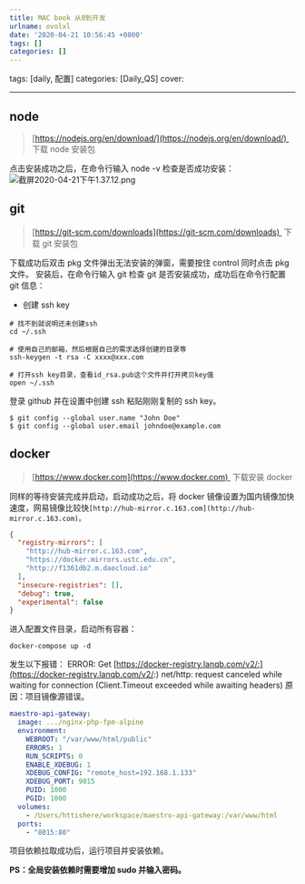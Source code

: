 ```yaml
---
title: MAC book 从0到开发
urlname: ovolxl
date: '2020-04-21 10:56:45 +0800'
tags: []
categories: []
---
```


tags: [daily, 配置]
categories: [Daily_QS]
cover:

---

<!-- more -->

## node

> [https://nodejs.org/en/download/](https://nodejs.org/en/download/)  下载 node 安装包

点击安装成功之后，在命令行输入 node -v 检查是否成功安装：
![截屏2020-04-21下午1.37.12.png](https://cdn.nlark.com/yuque/0/2020/png/250093/1587447473899-35e0b89f-9835-4df6-bfe1-d33f4170f411.png#align=left&display=inline&height=55&margin=%5Bobject%20Object%5D&name=%E6%88%AA%E5%B1%8F2020-04-21%E4%B8%8B%E5%8D%881.37.12.png&originHeight=110&originWidth=2160&size=76268&status=done&style=none&width=1080)

## git

> [https://git-scm.com/downloads](https://git-scm.com/downloads)  下载 git 安装包

下载成功后双击 pkg 文件弹出无法安装的弹窗，需要按住 control 同时点击 pkg 文件。
安装后，在命令行输入 git 检查 git 是否安装成功，成功后在命令行配置 git 信息：

- 创建 ssh key

```basic
# 找不到就说明还未创建ssh
cd ~/.ssh

# 使用自己的邮箱，然后根据自己的需求选择创建的目录等
ssh-keygen -t rsa -C xxxx@xxx.com

# 打开ssh key目录，查看id_rsa.pub这个文件并打开拷贝key值
open ~/.ssh
```

登录 github 并在设置中创建 ssh 粘贴刚刚复制的 ssh key。

```basic
$ git config --global user.name "John Doe"
$ git config --global user.email johndoe@example.com
```

## docker

> [https://www.docker.com](https://www.docker.com)  下载安装 docker

同样的等待安装完成并启动，启动成功之后，将 docker 镜像设置为国内镜像加快速度，网易镜像比较快`[http://hub-mirror.c.163.com](http://hub-mirror.c.163.com)。`

```json
{
  "registry-mirrors": [
    "http://hub-mirror.c.163.com",
    "https://docker.mirrors.ustc.edu.cn",
    "http://f1361db2.m.daocloud.io"
  ],
  "insecure-registries": [],
  "debug": true,
  "experimental": false
}
```

进入配置文件目录，启动所有容器：

```basic
docker-compose up -d
```

发生以下报错：
ERROR: Get [https://docker-registry.lanqb.com/v2/:](https://docker-registry.lanqb.com/v2/:) net/http: request canceled while waiting for connection (Client.Timeout exceeded while awaiting headers)
原因：项目镜像源错误。

```yaml
maestro-api-gateway:
  image: .../nginx-php-fpm-alpine
  environment:
    WEBROOT: "/var/www/html/public"
    ERRORS: 1
    RUN_SCRIPTS: 0
    ENABLE_XDEBUG: 1
    XDEBUG_CONFIG: "remote_host=192.168.1.133"
    XDEBUG_PORT: 9015
    PUID: 1000
    PGID: 1000
  volumes:
    - /Users/httishere/workspace/maestro-api-gateway:/var/www/html
  ports:
    - "8015:80"
```

项目依赖拉取成功后，运行项目并安装依赖。

**PS：全局安装依赖时需要增加 sudo 并输入密码。**

